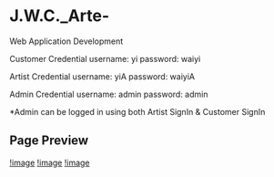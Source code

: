 # J.W.C._Arte-
Web Application Development 

Customer Credential
username: yi
password: waiyi

Artist Credential
username: yiA
password: waiyiA

Admin Credential
username: admin
password: admin

*Admin can be logged in using both Artist SignIn & Customer SignIn


## Page Preview
[!image](https://github.com/WaiYi1612/J.W.C._Arte-/blob/main/MainPage.png)
[!image](https://github.com/WaiYi1612/J.W.C._Arte-/blob/main/Edit.png)
[!image](https://github.com/WaiYi1612/J.W.C._Arte-/blob/main/Cart.png)

